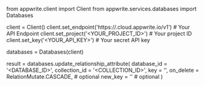 from appwrite.client import Client
from appwrite.services.databases import Databases

client = Client()
client.set_endpoint('https://<REGION>.cloud.appwrite.io/v1') # Your API Endpoint
client.set_project('<YOUR_PROJECT_ID>') # Your project ID
client.set_key('<YOUR_API_KEY>') # Your secret API key

databases = Databases(client)

result = databases.update_relationship_attribute(
    database_id = '<DATABASE_ID>',
    collection_id = '<COLLECTION_ID>',
    key = '',
    on_delete = RelationMutate.CASCADE, # optional
    new_key = '' # optional
)
